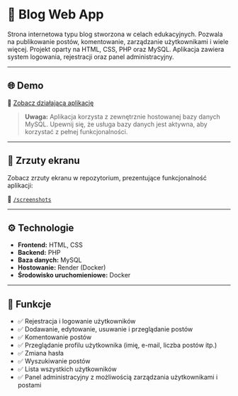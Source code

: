 # 📝 Blog Web App

Strona internetowa typu blog stworzona w celach edukacyjnych. Pozwala na publikowanie postów, komentowanie, zarządzanie użytkownikami i wiele więcej. Projekt oparty na HTML, CSS, PHP oraz MySQL. Aplikacja zawiera system logowania, rejestracji oraz panel administracyjny.

---

## 🌐 Demo

🔗 [Zobacz działającą aplikację](https://blog-7qxq.onrender.com)

> **Uwaga:** Aplikacja korzysta z zewnętrznie hostowanej bazy danych MySQL. Upewnij się, że usługa bazy danych jest aktywna, aby korzystać z pełnej funkcjonalności.

---

## 📸 Zrzuty ekranu

Zobacz zrzuty ekranu w repozytorium, prezentujące funkcjonalność aplikacji:

📁 [`/screenshots`](https://github.com/twoj-github/blog-app/tree/main/screenshots)

---

## ⚙️ Technologie

- **Frontend:** HTML, CSS
- **Backend:** PHP
- **Baza danych:** MySQL
- **Hostowanie:** Render (Docker)
- **Środowisko uruchomieniowe:** Docker

---

## 🚀 Funkcje

- ✅ Rejestracja i logowanie użytkowników
- ✅ Dodawanie, edytowanie, usuwanie i przeglądanie postów
- ✅ Komentowanie postów
- ✅ Przeglądanie profilu użytkownika (imię, e-mail, liczba postów itp.)
- ✅ Zmiana hasła
- ✅ Wyszukiwanie postów
- ✅ Lista wszystkich użytkowników
- ✅ Panel administracyjny z możliwością zarządzania użytkownikami i postami


